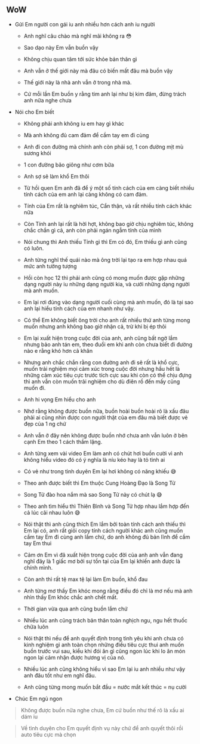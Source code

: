 **WoW**
---

- Gửi Em người con gái iu anh nhiều hơn cách anh iu người   

  - Anh nghĩ câu chào mà nghĩ mãi không ra 😳

  - Sao dạo này Em vẫn buồn vậy

  - Không chịu quan tâm tới sức khỏe bản thân gì 

  - Anh vẫn ở thế giới này mà đâu có biến mất đâu mà buồn vậy

  - Thế giới này là nhà anh vẫn ở trong nhà mà.

  - Cứ mỗi lần Em buồn y rằng tim anh lại như bị kim đâm, đừng trách anh nữa nghe chưa

- Nói cho Em biết

  - Không phải anh không iu em hay gì khác

  - Mà anh không đủ cam đảm để cầm tay em đi cùng

  - Anh đi con đường mà chính anh còn phải sợ, 1 con đường mịt mù sương khói

  - 1 con đường bão giông như cơm bữa

  - Anh sợ sẽ làm khổ Em thôi

  - Từ hồi quen Em anh đã để ý một số tính cách của em càng biết nhiều tính cách của em anh lại càng không có cam đảm.

  - Tính của Em rất là nghiêm túc, Cẩn thận, và rất nhiều tính cách khác nữa

  - Còn Tính anh lại rất là hời hợt, không bao giờ chịu nghiêm túc, không chắc chắn gì cả, anh còn phải ngán ngẫm tính của mình

  - Nói chung thì Anh thiếu Tính gì thì Em có đó, Em thiếu gì anh cũng có luôn.

  - Anh từng nghĩ thế quái nào mà ông trời lại tạo ra em hợp nhau quá mức anh tưởng tượng

  - Hồi còn học 12 thì phải anh cũng có mong muốn được gặp những dạng người này iu những dạng người kia, và cưới những dạng người mà anh muốn.

  - Em lại rơi đúng vào dạng người cuối cùng mà anh muốn, đó là tại sao anh lại hiểu tính cách của em nhanh như vậy.

  - Có thể Em không biết ông trời cho anh rất nhiều thứ anh từng mong muốn nhưng anh không bao giờ nhận cả, trừ khi bị ép thôi

  - Em lại xuất hiện trong cuộc đời của anh, anh cũng bất ngờ lắm nhưng bảo anh tán em, theo đuổi em khi anh còn chưa biết đi đường nào e rằng khó hơn cả khăn

  - Nhưng anh chắc chắn rằng con đường anh đi sẽ rất là khổ cực, muốn trải nghiệm mọi cảm xúc trong cuộc đời nhưng hầu hết là những cảm xúc tiêu cực trước tích cực sau khi còn có thể chịu đựng thì anh vẫn còn muốn trải nghiệm cho dù điên rồ đến mấy cũng muốn đi.      

  - Anh hi vọng Em hiểu cho anh 

  - Nhớ rằng không được buồn nữa, buồn hoài buồn hoài rõ là xấu đâu phải ai cũng nhìn được con người thật của em đâu mà biết được vẻ đẹp của 1 ng chứ

  - Anh vẫn ở đây nên không được buồn nhớ chưa anh vẫn luôn ở bên cạnh Em theo 1 cách thầm lặng.

  - Anh từng xem vài video Em làm anh có chút hơi buồn cười vì anh không hiểu video đó có ý nghĩa là níu kéo hay là tỏ tình ai

  - Có vẻ như trong tình duyên Em lại hơi không có năng khiếu 😅

  - Theo anh được biết thì Em thuộc Cung Hoàng Đạo là Song Tử

  - Song Tử đào hoa nắm mà sao Song Tử này có chút lạ 😅

  - Theo anh tìm hiểu thì Thiên Bình và Song Tử hợp nhau lắm hợp đến cả lúc cãi nhau luôn 😅

  - Nói thật thì anh cũng thích Em lắm bởi toàn tính cách anh thiếu thì Em lại có, anh rất giỏi copy tính cách người khác anh cũng muốn cầm tay Em đi cùng anh lắm chứ, do anh không đủ bản lĩnh để cầm tay Em thui

  - Cảm ơn Em vì đã xuất hiện trong cuộc đời của anh anh vẫn đang nghĩ đây là 1 giấc mơ bởi sự tồn tại của Em lại khiến anh được là chính mình.

  - Còn anh thì rất tệ max tệ lại làm Em buồn, khổ đau

  - Anh từng mơ thấy Em khóc mong rằng điều đó chỉ là mơ nếu mà anh nhìn thấy Em khóc chắc anh chết mất.

  - Thời gian vừa qua anh cũng buồn lắm chứ

  - Nhiều lúc anh cũng trách bản thân toàn nghịch ngu, ngu hết thuốc chữa luôn

  - Nói thật thì nếu để anh quyết định trong tình yêu khi anh chưa có kinh nghiệm gì anh toàn chọn những điều tiêu cực thui anh muốn buồn trước vui sau, kiểu khi đói ăn gì cũng ngon lúc khi lo ăn món ngon lại cảm nhận được hương vị của nó.

  - Nhiều lúc anh cũng không hiểu vì sao Em lại iu anh nhiều như vậy anh đâu tốt như em nghĩ đâu.

  - Anh cũng từng mong muốn bắt đầu = nước mắt kết thúc = nụ cười 

- Chúc Em ngủ ngon

> Không được buồn nữa nghe chưa, Em cứ buồn như thế rõ là xấu ai dám iu

> Về tình duyên cho Em quyết định vụ này chứ để anh quyết thôi rồi auto tiêu cực mà chọn









